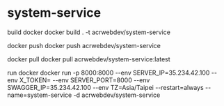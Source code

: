 # system-service

build docker
docker build . -t acrwebdev/system-service

docker push
docker push acrwebdev/system-service

docker pull
docker pull acrwebdev/system-service:latest

run docker
docker run -p 8000:8000 --env SERVER_IP=35.234.42.100 --env X_TOKEN= --env SERVER_PORT=8000 --env SWAGGER_IP=35.234.42.100 --env TZ=Asia/Taipei --restart=always --name=system-service -d acrwebdev/system-service
